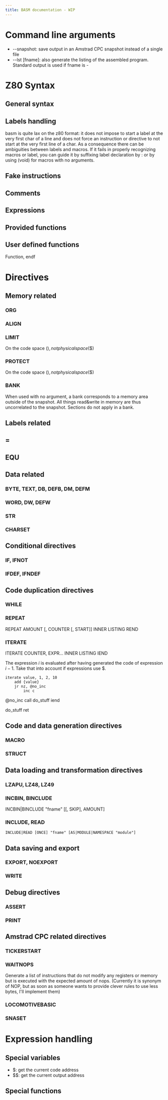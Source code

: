 ```yaml
---
title: BASM documentation - WIP
---
```


# Command line arguments

- --snapshot: save output in an Amstrad CPC snapshot instead of a single file
- --lst [fname]: also generate the listing of the assembled program. Standard output is used if fname is -

# Z80 Syntax

## General syntax

## Labels handling

basm is quite lax on the z80 format: it does not impose to start a label at the very first char of a line and does not force an instruction or directive to not start at the very first line of a char.
As a consequence there can be ambiguities between labels and macros.
If it fails in properly recognizing macros or label, you can guide it by suffixing label declaration by : or by using (void) for macros with no arguments. 

## Fake instructions

## Comments

## Expressions

## Provided functions

## User defined functions

Function, endf

# Directives

## Memory related

### ORG

### ALIGN

### LIMIT

On the code space ($), not physical space ($$)

### PROTECT

On the code space ($), not physical space ($$)

### BANK

When used with no argument, a bank corresponds to a memory area outside of the snapshot. All things read&write in memory are thus uncorrelated to the snapshot.
Sections do not apply in a bank.

## Labels related

## =

## EQU

## Data related

### BYTE, TEXT, DB, DEFB, DM, DEFM

### WORD, DW, DEFW

### STR

### CHARSET

## Conditional directives

### IF, IFNOT

### IFDEF, IFNDEF


## Code duplication directives

### WHILE

### REPEAT

REPEAT AMOUNT [, COUNTER [, START]]
	INNER LISTING
REND
### ITERATE

ITERATE COUNTER, EXPR...
	INNER LISTING
IEND

The expression $i$ is evaluated after having generated the code of expression $i-1$. Take that into account if expressions use $.

    iterate value, 1, 2, 10
        add {value}
        jr nz, @no_inc
            inc c
@no_inc
		call do_stuff
    iend

do_stuff
	ret

## Code and data generation directives

### MACRO

### STRUCT

## Data loading and transformation directives

### LZAPU, LZ48, LZ49

### INCBIN, BINCLUDE

INCBIN|BINCLUDE "fname" [[, SKIP], AMOUNT]

### INCLUDE, READ

`INCLUDE|READ [ONCE] "fname" [AS|MODULE|NAMESPACE "module"]`

## Data saving and export

### EXPORT, NOEXPORT

### WRITE


## Debug directives

### ASSERT

### PRINT

## Amstrad CPC related directives

### TICKERSTART

### WAITNOPS

Generate a list of instructions that do not modify any registers or memory but is executed with the expected amount of nops.
(Currently it is synonym of NOP, but as soon as someone wants to provide clever rules to use less bytes, I'll implement them)

### LOCOMOTIVEBASIC

### SNASET

# Expression handling

## Special variables

 - $: get the current code address
 - $$: get the current output address

## Special functions